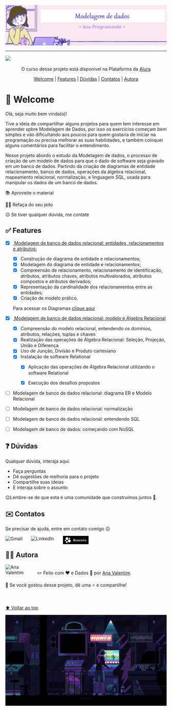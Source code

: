 ![banner_modelagem-de-dados](https://github.com/AnaProgramando/modelagem-de-dados/blob/da1597db72e49a563e70b789fd12c8469656cfaa/banner_modelagem-de-dados.png) 

----

<img src="https://img.shields.io/static/v1?label=Status&message=incomplete&color=FFA500&style=for-the-badge"/>

<p align="center"> O curso desse projeto está disponível na Plataforma da <a href="https://www.alura.com.br/" > Alura </a> </p>

<p align="center">
 <a href="#-welcome">Welcome</a> |
 <a href="#-features">Features</a> | 
 <a href="#-d%C3%BAvidas">Dúvidas</a> | 
 <a href="#%EF%B8%8F-contatos">Contatos</a> | 
 <a href="#%EF%B8%8F-autora">Autora</a>
</p>

# 🤗 Welcome

Olá, seja muito bem vinda(o)! 

Tive a ideia de compartilhar alguns projetos para quem tem interesse em aprender spbre Modelagem de Dados, por isso os exercícios começam bem simples e vão dificultando aos poucos para quem gostaria de iniciar na programação ou precisa melhorar as suas habilidades, e também coloquei alguns comentários para facilitar o entendimento.

Nesse projeto abordo o estudo da Modelagem de dados, o processo de criação de um modelo de dados para que o dado de software seja gravado em um banco de dados. Partindo da criação de diagramas de entidade relacionamento, banco de dados, operações da álgebra relacional, mapeamento relacional, normalização, e linguagem SQL, usada para manipular os dados de um banco de dados.

📚 Aproveite o material

👩‍💻 Refaça do seu jeito

😉 Se tiver qualquer dúvida, me contate

## ✅ Features

- [X] <a href="https://github.com/AnaProgramando/modelagem-de-dados/blob/d769dae822a469033a850bb4c94e2025447a9190/Entidades-relacionamentos-atributos/README.md" > Modelagem de banco de dados relacional: entidades, relacionamentos e atributos: </a>

     - [X] Construção de diagrama de entidade e relacionamentos;
     - [X] Modelagem do diagrama de entidade e relacionamentos;
     - [X] Compreensão de relacionamento, relacionamento de identificação, atributos, atributos chaves, atributos multivalorados, atributos compostos e atributos derivados;
     - [X] Representação da cardinalidade dos relacionamentos entre as entidades;
     - [X] Criação de modelo prático.

     Para acessar os Diagramas <a href="https://github.com/AnaProgramando/modelagem-de-dados/blob/d769dae822a469033a850bb4c94e2025447a9190/Entidades-relacionamentos-atributos/README.md" > clique aqui </a>



- [X] <a href="https://github.com/AnaProgramando/modelagem-de-dados/blob/47dbc4b62432f79b1d68c68a6e791a93c9e6ca3b/Modelo-e-Algebra-Relacional/README.md" > Modelagem de banco de dados relacional: modelo e Álgebra Relacional </a> 
	 - [X] Compreensão do modelo relacional, entendendo os domínios, atributos, relações, tuplas e chaves
	 - [X] Realização das operações de Álgebra Relacional: Seleção, Projeção, União e Diferença
	 - [X] Uso de Junção, Divisão e Produto cartesiano
  - [X] Instalação de software Relational
	 - [X] Aplicação das operações de Álgebra Relacional utilizando o software Relational
	 - [X] Execução dos desafios propostos
 
 
  
- [ ] Modelagem de banco de dados relacional: diagrama ER e Modelo Relacional
- [ ] Modelagem de banco de dados relacional: normalização
- [ ] Modelagem de banco de dados relacional: entendendo SQL
- [ ] Modelagem de banco de dados: começando com NoSQL

 
 
## ❓ Dúvidas

Qualquer dúvida, interaja aqui:
  * Faça perguntas
  * Dê sugestões de melhoria para o projeto
  * Compartilhe suas ideias
  * E interaja sobre o assunto

😉Lembre-se de que esta é uma comunidade que construímos juntos 💪.

## ✉️ Contatos

Se precisar de ajuda, entre em contato comigo 😉

[<img align="left" alt="Gmail" width="80px" src="https://img.shields.io/badge/Gmail-D14836?style=for-the-badge&logo=gmail&logoColor=white"/>](mailto:anabe.valentim@gmail.com)
[<img align="left" alt="LinkedIn" width="100px" src="https://img.shields.io/badge/LinkedIn-0077B5?style=for-the-badge&logo=linkedin&logoColor=white"/>](https://www.linkedin.com/in/ana-beatriz-valentim)
[<img align="left" alt="Beacons" width="80px" src="https://github.com/AnaProgramando/AnaProgramando/blob/31ac40741768033915a37ec0f949984bf6aad2d1/beacons_logo.png"/>](https://beacons.page/anaprogramando)
<br>


## 🙋‍♀️ Autora

<div>
  <img align="left" alt="Ana Valentim" width="100px" src="https://avatars.githubusercontent.com/u/31097110?v=4"/>
</div>

<br>
✏️ Feito com ❤️ e Dados 🎲 por <a href="https://github.com/AnaProgramando">Ana Valentim</a>.

💙 Se você gostou desse projeto, dê uma ⭐ e compartilhe!


<br><br>
[⬆ Voltar ao top](https://github.com/AnaProgramando/CSharp_Entrada-Saida-com-streams/blob/main/README.md#) <br>


 <div>
  <img align="center" alt="Pixel-Art" width="1000px" src="https://github.com/AnaProgramando/modelagem-de-dados/blob/32b70227df02e525f6b22fb62aaaa253df865053/y.gif"/>
</div>
